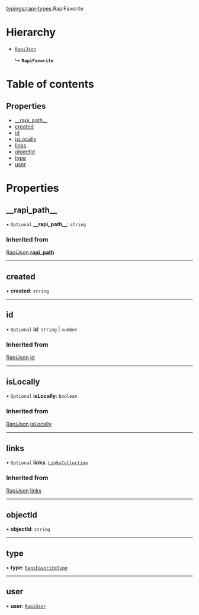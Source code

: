 [typings/rapi-types](../modules/typings_rapi_types.md).RapiFavorite

# Hierarchy

- [`RapiJson`](typings_rapi_types.RapiJson.md)

  ↳ **`RapiFavorite`**

# Table of contents

## Properties

- [\_\_rapi\_path\_\_](typings_rapi_types.RapiFavorite.md#__rapi_path__)
- [created](typings_rapi_types.RapiFavorite.md#created)
- [id](typings_rapi_types.RapiFavorite.md#id)
- [isLocally](typings_rapi_types.RapiFavorite.md#islocally)
- [links](typings_rapi_types.RapiFavorite.md#links)
- [objectId](typings_rapi_types.RapiFavorite.md#objectid)
- [type](typings_rapi_types.RapiFavorite.md#type)
- [user](typings_rapi_types.RapiFavorite.md#user)

# Properties

## \_\_rapi\_path\_\_

• `Optional` **\_\_rapi\_path\_\_**: `string`

### Inherited from

[RapiJson](typings_rapi_types.RapiJson.md).[__rapi_path__](typings_rapi_types.RapiJson.md#__rapi_path__)

___

## created

• **created**: `string`

___

## id

• `Optional` **id**: `string` \| `number`

### Inherited from

[RapiJson](typings_rapi_types.RapiJson.md).[id](typings_rapi_types.RapiJson.md#id)

___

## isLocally

• `Optional` **isLocally**: `boolean`

### Inherited from

[RapiJson](typings_rapi_types.RapiJson.md).[isLocally](typings_rapi_types.RapiJson.md#islocally)

___

## links

• `Optional` **links**: [`LinksCollection`](typings_rapi_types.LinksCollection.md)

### Inherited from

[RapiJson](typings_rapi_types.RapiJson.md).[links](typings_rapi_types.RapiJson.md#links)

___

## objectId

• **objectId**: `string`

___

## type

• **type**: [`RapiFavoriteType`](../enums/typings_rapi_types.RapiFavoriteType.md)

___

## user

• **user**: [`RapiUser`](typings_rapi_types.RapiUser.md)
